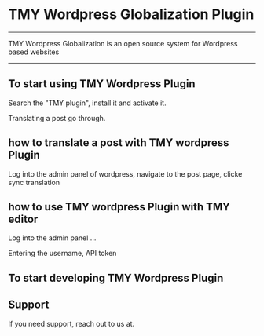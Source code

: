 # TMY Wordpress Globalization Plugin

----

TMY Wordpress Globalization is an open source system for Wordpress based websites 


----

## To start using TMY Wordpress Plugin

Search the "TMY plugin", install it and activate it.

Translating a post go through.

## how to translate a post with TMY wordpress Plugin

Log into the admin panel of wordpress, navigate to the post page, clicke sync translation

## how to use TMY wordpress Plugin with TMY editor

Log into the admin panel ...

Entering the username, API token


## To start developing TMY Wordpress Plugin


## Support

If you need support, reach out to us at. 
